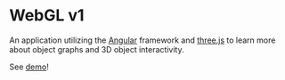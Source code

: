# WebGL v1

An application utilizing the [Angular](https://angular.io/) framework and [three.js](https://threejs.org/) to learn more about object graphs and 3D object interactivity.

See [demo](https://daveteply.github.io/webgl-v1?j=6)!
